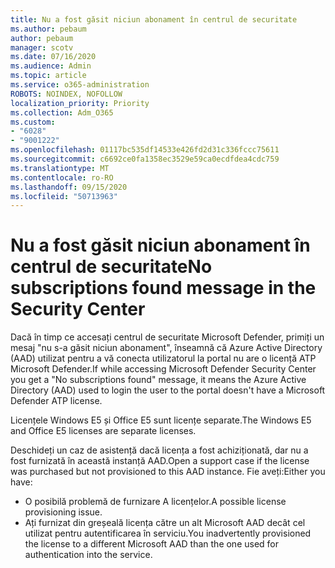 ```yaml
---
title: Nu a fost găsit niciun abonament în centrul de securitate
ms.author: pebaum
author: pebaum
manager: scotv
ms.date: 07/16/2020
ms.audience: Admin
ms.topic: article
ms.service: o365-administration
ROBOTS: NOINDEX, NOFOLLOW
localization_priority: Priority
ms.collection: Adm_O365
ms.custom:
- "6028"
- "9001222"
ms.openlocfilehash: 01117bc535df14533e426fd2d31c336fccc75611
ms.sourcegitcommit: c6692ce0fa1358ec3529e59ca0ecdfdea4cdc759
ms.translationtype: MT
ms.contentlocale: ro-RO
ms.lasthandoff: 09/15/2020
ms.locfileid: "50713963"
---
```

# <a name="no-subscriptions-found-message-in-the-security-center"></a><span data-ttu-id="a3f04-102">Nu a fost găsit niciun abonament în centrul de securitate</span><span class="sxs-lookup"><span data-stu-id="a3f04-102">No subscriptions found message in the Security Center</span></span>

<span data-ttu-id="a3f04-103">Dacă în timp ce accesați centrul de securitate Microsoft Defender, primiți un mesaj "nu s-a găsit niciun abonament", înseamnă că Azure Active Directory (AAD) utilizat pentru a vă conecta utilizatorul la portal nu are o licență ATP Microsoft Defender.</span><span class="sxs-lookup"><span data-stu-id="a3f04-103">If while accessing Microsoft Defender Security Center you get a  "No subscriptions found" message, it means the Azure Active Directory (AAD) used to login the user to the portal doesn't have a Microsoft Defender ATP license.</span></span>  

<span data-ttu-id="a3f04-104">Licențele Windows E5 și Office E5 sunt licențe separate.</span><span class="sxs-lookup"><span data-stu-id="a3f04-104">The Windows E5 and Office E5 licenses are separate licenses.</span></span>

<span data-ttu-id="a3f04-105">Deschideți un caz de asistență dacă licența a fost achiziționată, dar nu a fost furnizată în această instanță AAD.</span><span class="sxs-lookup"><span data-stu-id="a3f04-105">Open a support case if the license was purchased but not provisioned to this AAD instance.</span></span> <span data-ttu-id="a3f04-106">Fie aveți:</span><span class="sxs-lookup"><span data-stu-id="a3f04-106">Either you have:</span></span> <br/>
-   <span data-ttu-id="a3f04-107">O posibilă problemă de furnizare A licențelor.</span><span class="sxs-lookup"><span data-stu-id="a3f04-107">A possible license provisioning issue.</span></span><br/>
-   <span data-ttu-id="a3f04-108">Ați furnizat din greșeală licența către un alt Microsoft AAD decât cel utilizat pentru autentificarea în serviciu.</span><span class="sxs-lookup"><span data-stu-id="a3f04-108">You inadvertently provisioned the license to a different Microsoft AAD than the one used for authentication into the service.</span></span>